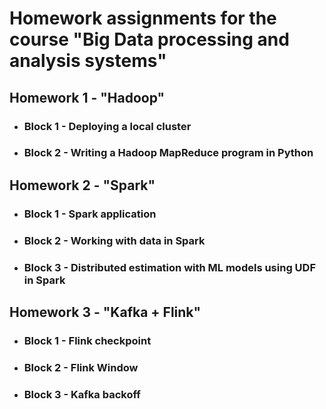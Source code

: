 # Homework assignments for the course "Big Data processing and analysis systems"

## Homework 1 - "Hadoop"

- ### Block 1 - Deploying a local cluster
- ### Block 2 - Writing a Hadoop MapReduce program in Python

## Homework 2 - "Spark"

- ### Block 1 - Spark application
- ### Block 2 - Working with data in Spark
- ### Block 3 - Distributed estimation with ML models using UDF in Spark

## Homework 3 - "Kafka + Flink"

- ### Block 1 - Flink checkpoint
- ### Block 2 - Flink Window
- ### Block 3 - Kafka backoff